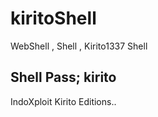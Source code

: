 # kiritoShell
WebShell , Shell , Kirito1337 Shell
<h2>Shell Pass; kirito</h2>
IndoXploit Kirito Editions..
